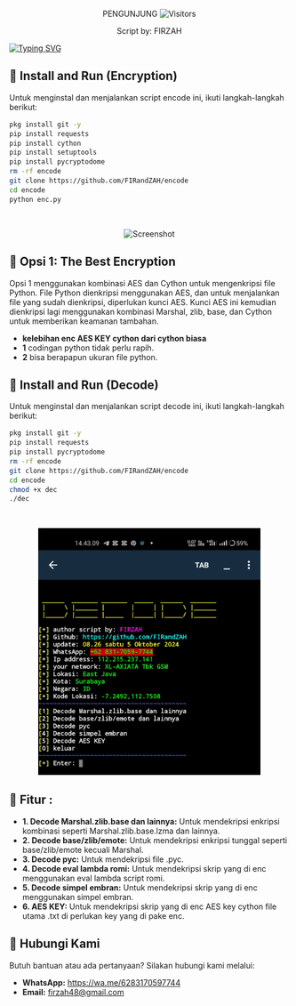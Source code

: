 
<p align="center"> 
 PENGUNJUNG 

 <img src="https://profile-counter.glitch.me/FIRandZAH/count.svg" alt="Visitors">
</p>

<p align="center">
  Script by: FIRZAH
</p>

[![Typing SVG](https://readme-typing-svg.demolab.com?font=Fira+Code&pause=1000&color=00FF00&background=31FF9400&width=435&lines=Script+Encode+dan+Decode+Code+Python)](https://git.io/typing-svg)

## 🚀 Install and Run (Encryption)

Untuk menginstal dan menjalankan script encode ini, ikuti langkah-langkah berikut:

```sh
pkg install git -y
pip install requests
pip install cython
pip install setuptools
pip install pycryptodome
rm -rf encode
git clone https://github.com/FIRandZAH/encode
cd encode
python enc.py
```

<br>
<p align="center">
  <img src="enc.jpg" alt="Screenshot" width="400"/>
</p>

## 🔐 Opsi 1: The Best Encryption

Opsi 1 menggunakan kombinasi AES dan Cython untuk mengenkripsi file Python. File Python dienkripsi menggunakan AES, dan untuk menjalankan file yang sudah dienkripsi, diperlukan kunci AES. Kunci AES ini kemudian dienkripsi lagi menggunakan kombinasi Marshal, zlib, base, dan Cython untuk memberikan keamanan tambahan.
- **kelebihan enc AES KEY cython dari cython biasa**
- **1** codingan python tidak perlu rapih.
- **2** bisa berapapun ukuran file python.
## 🚀 Install and Run (Decode)

Untuk menginstal dan menjalankan script decode ini, ikuti langkah-langkah berikut:

```sh
pkg install git -y
pip install requests
pip install pycryptodome
rm -rf encode
git clone https://github.com/FIRandZAH/encode
cd encode
chmod +x dec
./dec
```

<br>
<p align="center">
  <img src="dec.jpg" alt="Screenshot" width="400"/>
</p>

## 🔧 Fitur :

- **1. Decode Marshal.zlib.base dan lainnya:** Untuk mendekripsi enkripsi kombinasi seperti Marshal.zlib.base.lzma dan lainnya.
- **2. Decode base/zlib/emote:** Untuk mendekripsi enkripsi tunggal seperti base/zlib/emote kecuali Marshal.
- **3. Decode pyc:** Untuk mendekripsi file .pyc.
- **4. Decode eval lambda romi:** Untuk mendekripsi skrip yang di enc menggunakan eval lambda script romi.
- **5. Decode simpel embran:** Untuk mendekripsi skrip yang di enc menggunakan simpel embran.
- **6. AES KEY:** Untuk mendekripsi skrip yang di enc AES key cython file utama .txt di perlukan key yang di pake enc.


##  🤝  Hubungi Kami

Butuh bantuan atau ada pertanyaan?  Silakan hubungi kami melalui:

* **WhatsApp:** https://wa.me/6283170597744
* **Email:** [firzah48@gmail.com](mailto:firzah48@gmail.com) 

